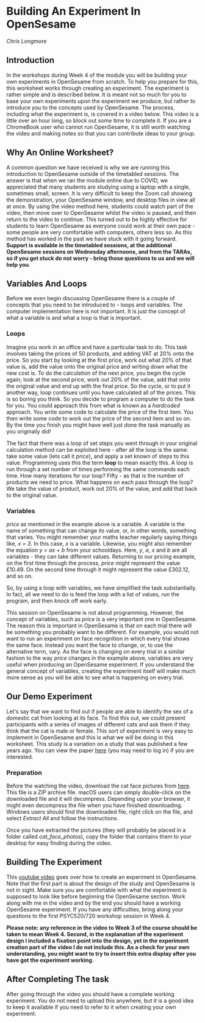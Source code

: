 # Building An Experiment In OpenSesame

_Chris Longmore_

## Introduction

In the workshops during Week 4 of the module you will be building your own experiments in OpenSesame from scratch. To help you prepare for this, this worksheet works through creating an experiment. The experiment is rather simple and is described below. It is meant not so much for you to base your own experiments upon the experiment we produce, but rather to introduce you to the concepts used by OpenSesame. The process, including what the experiment is, is covered in a video below. This video is a little over an hour long, so block out some time to complete it. If you are a ChromeBook user who cannot run OpenSesame, it is still worth watching the video and making notes so that you can contribute ideas to your group.

## Why An Online Worksheet?

A common question we have received is why we are running this introduction to OpenSesame outside of the timetabled sessions. The answer is that when we ran the module online due to COVID, we appreciated that many students are studying using a laptop with a single, sometimes small, screen. It is very difficult to keep the Zoom call showing the demonstration, your OpenSesame window, and desktop files in view all at once. By using the video method here, students could watch part of the video, then move over to OpenSesame whilst the video is paused, and then return to the video to continue. This turned out to be highly effective for students to learn OpenSesame as everyone could work at their own pace - some people are very comfortable with computers, others less so. As this method has worked in the past we have stuck with it going forward. **Support is available in the timetabled sessions, at the additional OpenSesame sessions on Wednesday afternoons, and from the TARAs, so if you get stuck do not worry - bring those questions to us and we will help you**.

## Variables And Loops

Before we even begin discussing OpenSesame there is a couple of concepts that you need to be introduced to - loops and variables. The computer implementation here is not important. It is just the concept of what a variable is and what a loop is that is important.

### Loops

Imagine you work in an office and have a particular task to do. This task involves taking the prices of 50 products, and adding VAT at 20% onto the price. So you start by looking at the first price, work out what 20% of that value is, add the value onto the original price and writing down what the new cost is. To do the calculation of the next price, you begin the cycle again; look at the second price, work out 20% of the value, add that onto the original value and end up with the final price. So the cycle, or to put it another way, loop continues until you have calculated all of the prices. This is so boring you think. So you decide to program a computer to do the task for you. You could approach this from what is known as a _hardcoded_ approach. You write some code to calculate the price of the first item. You then write some code to work out the price of the second item and so on. By the time you finish you might have well just done the task manually as you originally did!

The fact that there was a loop of set steps you went through in your original calculation method can be exploited here - after all the loop is the same: take some value (lets call it _price_), and apply a set known of steps to this value.
Programming uses this the term **loop** to mean exactly this. A loop is run through a set number of times performing the same commands each time. How many iterations for our loop? Fifty - as that is the number of products we need to price. What happens on each pass through the loop? We take the value of product, work out 20% of the value, and add that back to the original value.

### Variables

_price_ as mentioned in the example above is a variable. A variable is the name of something that can change its value, or, in other words, something that varies. You might remember your maths teacher regularly saying things like, _x = 3_. In this case, _x_ is a variable. Likewise, you might also remember the equation _y = ax + b_ from your schooldays. Here, _y_, _a_, _x_ and _b_ are all variables - they can take different values. Returning to our pricing example, on the first time through the process, _price_ might represent the value £10.49. On the second time through it might represent the value £302.12, and so on.

So, by using a loop with variables, we have simplified the task substantially. In fact, all we need to do is feed the loop with a list of values, run the program, and then knock off work early.

This session on OpenSesame is not about programming. However, the concept of variables, such as _price_ is a very important one in OpenSesame. The reason this is important in OpenSesame is that on each trial there will be something you probably want to be different. For example, you would not want to run an experiment on face recognition in which every trial shows the same face. Instead you want the face to change, or, to use the alternative term, vary. As the face is changing on every trial in a similar fashion to the way _price_ changes in the example above, variables are very useful when producing an OpenSesame experiment. If you understand the general concept of variables, creating the experiment itself will make much more sense as you will be able to see what is happening on every trial.

## Our Demo Experiment

Let's say that we want to find out if people are able to identify the sex of a domestic cat from looking at its face. To find this out, we could present participants with a series of images of different cats and ask them if they think that the cat is male or female. This sort of experiment is very easy to implement in OpenSesame and this is what we will be doing in this worksheet. This study is a variation on a study that was published a few years ago. You can view the paper [here](https://journals-sagepub-com.plymouth.idm.oclc.org/doi/pdf/10.1068/p2884) (you may need to log in) if you are interested.

### Preparation

Before the watching the video, download the cat face pictures from [here](images/cat_face_photos.zip). This file is a ZIP archive file. macOS users can simply double-click on the downloaded file and it will decompress. Depending upon your browser, it might even decompress the file when you have finished downloading. Windows users should find the downloaded file, right click on the file, and select _Extract All_ and follow the instructions.

Once you have extracted the pictures (they will probably be placed in a folder called _cat_face_photos_), copy the folder that contains them to your desktop for easy finding during the video.

## Building The Experiment

This [youtube video](https://youtu.be/tw5W_qGcgBc) goes over how to create an experiment in OpenSesame. Note that the first part is about the design of the study and OpenSesame is not in sight. Make sure you are comfortable with what the experiment is supposed to look like before beginning the OpenSesame section. Work along with me in the video and by the end you should have a working OpenSesame experiment. If you have any difficulties, bring along your questions to the first PSYC520/720 workshop session in Week 4.

 **Please note: any reference in the video to Week 3 of the course should be taken to mean Week 4. Second, in the explanation of the experiment design I included a fixation point into the design, yet in the experiment creation part of the video I do not include this. As a check for your own understanding, you might want to try to insert this extra display after you have got the experiment working**.


## After Completing The task

After going through the video you should have a complete working experiment. You do not need to upload this anywhere, but it is a good idea to keep it available if you need to refer to it when creating your own experiment.
